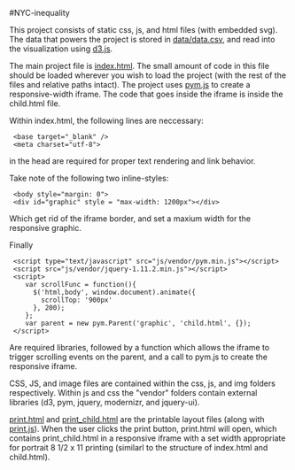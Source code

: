 #NYC-inequality

This project consists of static css, js, and html files (with embedded svg). The data that powers the project is stored in [data/data.csv](data/data.csv), and read into the visualization using [d3.js](http://d3js.org/).

The main project file is [index.html](index.html). The small amount of code in this file should be loaded wherever you wish to load the project (with the rest of the files and relative paths intact). The project uses [pym.js](http://blog.apps.npr.org/pym.js/) to create a responsive-width iframe. The code that goes inside the iframe is inside the child.html file.

Within index.html, the following lines are neccessary:

```
 <base target="_blank" />
 <meta charset="utf-8">
```

in the head are required for proper text rendering and link behavior.

Take note of the following two inline-styles:

```
 <body style="margin: 0">
 <div id="graphic" style = "max-width: 1200px"></div>
```

Which get rid of the iframe border, and set a maxium width for the responsive graphic.

Finally

```
 <script type="text/javascript" src="js/vendor/pym.min.js"></script>
 <script src="js/vendor/jquery-1.11.2.min.js"></script>
 <script>
	var scrollFunc = function(){
	  $('html,body', window.document).animate({
	    scrollTop: '900px'
	  }, 200);
	};
    var parent = new pym.Parent('graphic', 'child.html', {});
 </script> 
```

Are required libraries, followed by a function which allows the iframe to trigger scrolling events on the parent, and a call to pym.js to create the responsive iframe.

CSS, JS, and image files are contained within the css, js, and img folders respectively. Within js and css the "vendor" folders contain external libraries (d3, pym, jquery, modernizr, and jquery-ui).

[print.html](print.html) and [print_child.html](print_child.html) are the printable layout files (along with [print.js](js/print.js)). When the user clicks the print button, print.html will open, which contains print_child.html in a responsive iframe with a set width appropriate for portrait 8 1/2 x 11 printing (similarl to the structure of index.html and child.html).

